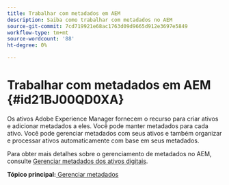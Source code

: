 ```yaml
---
title: Trabalhar com metadados em AEM
description: Saiba como trabalhar com metadados no AEM
source-git-commit: 7cd719921e68ac1763d09d9665d912e3697e5849
workflow-type: tm+mt
source-wordcount: '88'
ht-degree: 0%

---
```



# Trabalhar com metadados em AEM {#id21BJ00QD0XA}

Os ativos Adobe Experience Manager fornecem o recurso para criar ativos e adicionar metadados a eles. Você pode manter metadados para cada ativo. Você pode gerenciar metadados com seus ativos e também organizar e processar ativos automaticamente com base em seus metadados.

Para obter mais detalhes sobre o gerenciamento de metadados no AEM, consulte [Gerenciar metadados dos ativos digitais](https://experienceleague.adobe.com/docs/experience-manager-65/assets/using/metadata.html?lang=en).

**Tópico principal:**[ Gerenciar metadados](manage-metadata.md)

